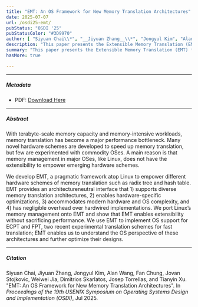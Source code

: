 ```yaml
---
title: "EMT: An OS Framework for New Memory Translation Architectures"
date: 2025-07-07
url: /osdi25-emt/
pubStatus: "OSDI '25"
pubStatusColor: "#3D9970"
author: [ "Siyuan Chai\\*", "__Jiyuan Zhang__\\*", "Jongyul Kim", "Alan Wang", "Fan Chung", "Jovan Stojkovic", "Weiwei Jia", "Dimitrios Skarlatos", "Josep Torrellas", "Tianyin Xu (\\* co-lead)" ]
description: "This paper presents the Extensible Memory Translation (EMT) framework, a pragmatic framework atop Linux to empower different hardware schemes of memory translation such as radix tree and hash table. We port Linux’s memory management onto EMT and show that EMT enables extensibility without sacrificing performance. EMT enables us to understand the OS perspective of these architectures and further optimize their designs."
summary: "This paper presents the Extensible Memory Translation (EMT) framework, a pragmatic framework atop Linux to empower different hardware schemes of memory translation such as radix tree and hash table. We port Linux’s memory management onto EMT and show that EMT enables extensibility without sacrificing performance. EMT enables us to understand the OS perspective of these architectures and further optimize their designs."
hasMore: true

---
```


---

##### Metadata

- PDF: [Download Here](/papers/preprint-osdi25-emt.pdf)

---

##### Abstract

With terabyte-scale memory capacity and memory-intensive workloads, memory translation has become a major performance bottleneck. Many novel hardware schemes are developed to speed up memory translation, but few are experimented with commodity OSes. A main reason is that memory management in major OSes, like Linux, does not have the extensibility to empower emerging hardware schemes.

We develop EMT, a pragmatic framework atop Linux to empower different hardware schemes of memory translation such as radix tree and hash table. EMT provides an architectureneutral interface that 1) supports diverse memory translation architectures, 2) enables hardware-specific optimizations, 3) accommodates modern hardware and OS complexity, and 4) has negligible overhead over hardwired implementations. We port Linux’s memory management onto EMT and show that EMT enables extensibility without sacrificing performance. We use EMT to implement OS support for ECPT and FPT, two recent experimental translation schemes for fast translation; EMT enables us to understand the OS perspective of these architectures and further optimize their designs.

---

##### Citation

Siyuan Chai, Jiyuan Zhang, Jongyul Kim, Alan Wang, Fan Chung, Jovan Stojkovic, Weiwei Jia, Dimitrios Skarlatos, Josep Torrellas, and Tianyin Xu. "EMT: An OS Framework for New Memory Translation Architectures". In _Proceedings of the 19th USENIX Symposium on Operating Systems Design and Implementation (OSDI)_, Jul 2025.

